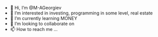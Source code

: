 - 👋 Hi, I’m @M-AGeorgiev
- 👀 I’m interested in investing, programming in some level, real estate
- 🌱 I’m currently learning MONEY
- 💞️ I’m looking to collaborate on 
- 📫 How to reach me ...

<!---
M-AGeorgiev/M-AGeorgiev is a ✨ special ✨ repository because its `README.md` (this file) appears on your GitHub profile.
You can click the Preview link to take a look at your changes.
--->
